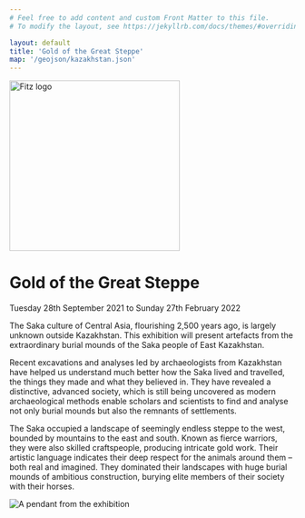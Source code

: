 ```yaml
---
# Feel free to add content and custom Front Matter to this file.
# To modify the layout, see https://jekyllrb.com/docs/themes/#overriding-theme-defaults

layout: default
title: 'Gold of the Great Steppe'
map: '/geojson/kazakhstan.json'
---
```


<div class="section" id="holding">
  <div class="intro col-md-12">
  <a href="https://www.fitzmuseum.cam.ac.uk"><img src="https://beta.fitz.ms/images/logos/Fitz_logo_white.png" width="300" alt="Fitz logo" /></a>
  <h1>Gold of the Great Steppe</h1>
  <p>Tuesday 28th September 2021 to Sunday 27th February 2022</p>

  </div>
</div>

<div class="section pp-scrollable d-flex" id="background">
  <div class="intro col-md-12 mt-5  align-self-center ">
    <p>
      The Saka culture of Central Asia, flourishing 2,500 years ago, is
      largely unknown outside Kazakhstan. This exhibition will present
      artefacts from the extraordinary burial mounds of the Saka people of
      East Kazakhstan.
    </p>
    <p>
      Recent excavations and analyses led by archaeologists from Kazakhstan
      have helped us understand much better how the Saka lived and travelled,
      the things they made and what they believed in. They have revealed a
      distinctive, advanced society, which is still being uncovered as modern
      archaeological methods enable scholars and scientists to find and analyse
      not only burial mounds but also the remnants of settlements.
    </p>
    <p>
      The Saka occupied a landscape of seemingly endless steppe to the west,
      bounded by mountains to the east and south. Known as fierce warriors,
      they were also skilled craftspeople, producing intricate gold work.
      Their artistic language indicates their deep respect for the animals
      around them – both real and imagined. They dominated their landscapes
      with huge burial mounds of ambitious construction, burying elite members
      of their society with their horses.
    </p>
    <img src="https://fitz-cms-images.s3.eu-west-2.amazonaws.com/goldpendant.png" class="img-fluid" alt="A pendant from the exhibition"/>

  </div>
</div>

<div class="section" id="map-stan">
  <div id="map" style="width: 100%; height: 100vh;"></div>
</div>

<div class="section pp-scrollable d-flex h-100" id="details">
  <div class="intro col-md-12 mt-5 justify-content-center align-self-center ">
  <img src="https://museums.cam.ac.uk/themes/custom/uocm/logo.svg" class="img-fluid" width="400" class="mb-3"/>
    <p>
      This exhibition will be built around material from three different
      burial complexes in East Kazakhstan: Berel, Shilikty and Eleke Sazy.
      Saka society included agriculturalists, pastoralists, nomads, settled
      people, warriors, those engaging in ritual practice, with immense
      technological skill and deep knowledge of wild and tamed animals.
      Only now are we beginning to understand their culture and how it relates
      to the people who live in Central Asia today.
    </p>
    <p>
      The Saka culture of Central Asia, flourishing 2,500 years ago, is
      largely unknown outside Kazakhstan. This exhibition will present artefacts
      from the extraordinary burial mounds of the Saka people of East Kazakhstan.
    </p>
    <button type="button" class="btn btn-outline-secondary align-center">
      <a href="https://tickets.museums.cam.ac.uk/account/create">Sign up for news</a>
    </button>
    <div class="intro col-md-12">
    <img src="https://fitz-cms-images.s3.eu-west-2.amazonaws.com/goldpendant.png" class="img-fluid" alt="A pendant from the exhibition"/>
  </div>
    </div>

</div>
